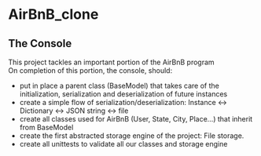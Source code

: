 # AirBnB_clone
## The Console
This project tackles an important portion of the AirBnB program <br>On completion of this portion, the console, should:
* put in place a parent class (BaseModel) that takes care of the initialization, serialization and deserialization of future instances
* create a simple flow of serialization/deserialization: Instance <-> Dictionary <-> JSON string <-> file
* create all classes used for AirBnB (User, State, City, Place…) that inherit from BaseModel
* create the first abstracted storage engine of the project: File storage.
* create all unittests to validate all our classes and storage engine
